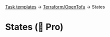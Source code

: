 <div class="breadcrumbs">
    <a href="/user-guide/task-templates/">Task templates</a>
    → <a href="/user-guide/task-templates/terraform">Terraform/OpenTofu</a>
    → States
</div>

# States (💎 Pro)

